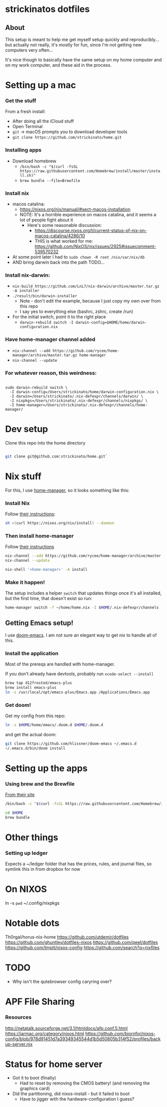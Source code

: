 # strickinatos dotfiles


## About

This setup is meant to help me get myself setup quickly and reproducibly... but actually not really, it's mostly for fun, since I'm not getting new computers very often...

It's nice though to basically have the same setup on my home computer and on my work computer, and these aid in the process.

# Setting up a mac

### Get the stuff
  From a fresh install:

  - After doing all the iCloud stuff
  - Open Terminal
  - `git` -> macOS prompts you to download developer tools
  - `git clone https://github.com/strickinato/home.git`

### Installing apps
  - Download homebrew
    - `/bin/bash -c "$(curl -fsSL https://raw.githubusercontent.com/Homebrew/install/master/install.sh)"`
    - `brew bundle --file=Brewfile`

### Install nix

  - macos catalina:
    - https://nixos.org/nix/manual/#sect-macos-installation
    - NOTE: It's a horrible experience on macos catalina, and it seems a lot of people fight about it
      - Here's some reasonable discussion:
        - https://discourse.nixos.org/t/current-status-of-nix-on-macos-catalina/4286/10
        - THIS is what worked for me: https://github.com/NixOS/nix/issues/2925#issuecomment-539570232
  - At some point later I had to `sudo chown -R root /nix/var/nix/db`
  - AND bring darwin back into the path TODO...

### Install nix-darwin:

  - `nix-build https://github.com/LnL7/nix-darwin/archive/master.tar.gz -A installer`
  - `./result/bin/darwin-installer`
    - Note - don't edit the example, because I just copy my own over from this repo
    - I say yes to everything else (bashrc, zshrc, create /run)
  - For the initial switch, point it to the right place
    - `darwin-rebuild switch -I darwin-config=$HOME/home/darwin-configuration.nix`
  
### Have home-manager channel added
  - `nix-channel --add https://github.com/rycee/home-manager/archive/master.tar.gz home-manager`
  - `nix-channel --update`

### For whatever reason, this weirdness:
```

sudo darwin-rebuild switch \
  -I darwin-config=/Users/strickinato/home/darwin-configuration.nix \
  -I darwin=/Users/strickinato/.nix-defexpr/channels/darwin/ \
  -I nixpkgs=/Users/strickinato/.nix-defexpr/channels/nixpkgs/ \
  -I home-manager=/Users/strickinato/.nix-defexpr/channels/home-manager/

```



# Dev setup

Clone this repo into the home directory

``` sh

git clone git@github.com:strickinato/home.git`

```
# Nix stuff

For this, I use [home-manager](https://github.com/rycee/home-manager/), so it looks something like this:

### Install Nix

Follow [their instructions](https://nixos.org/nix/manual/#ch-installing-binary):

``` sh
sh <(curl https://nixos.org/nix/install) --daemon
```

### Then install home-manager

Follow [their instructions](https://github.com/rycee/home-manager/#installation)

``` sh
nix-channel --add https://github.com/rycee/home-manager/archive/master.tar.gz home-manager
nix-channel --update

```

``` sh
nix-shell '<home-manager>' -A install
```

### Make it happen!

The setup includes a helper `switch` that updates things once it's all installed, but the first time, that doesn't exist so run:

``` sh
home-manager switch -f ~/home/home.nix -I $HOME/.nix-defexpr/channels
```

## Getting Emacs setup!

I use [doom-emacs](https://github.com/hlissner/doom-emacs). I am not sure an elegant way to get nix to handle all of this.

### Install the application

Most of the prereqs are handled with home-manager.

If you don't already have devtools, probably run `xcode-select --install`


```sh
brew tap d12frosted/emacs-plus
brew install emacs-plus
ln -s /usr/local/opt/emacs-plus/Emacs.app /Applications/Emacs.app
```

### Get doom!

Get my config from this repo:

```sh
ln -s $HOME/home/emacs/.doom.d $HOME/.doom.d

```

and get the actual doom:

``` sh
git clone https://github.com/hlissner/doom-emacs ~/.emacs.d
~/.emacs.d/bin/doom install
```

# Setting up the apps

### Using brew and the Brewfile

[From their site](https://brew.sh)

``` sh
/bin/bash -c "$(curl -fsSL https://raw.githubusercontent.com/Homebrew/install/master/install.sh)"

cd $HOME
brew bundle

```



# Other things
###  Setting up ledger

Expects a ~/ledger folder that has the prices, rules, and journal files, so symlink this in from dropbox for now


# On NIXOS

ln -s `pwd` ~/.config/nixpkgs


# Notable dots

Th0rgal/horus-nix-home
https://github.com/utdemir/dotfiles
https://github.com/ghuntley/dotfiles-nixos
https://github.com/peel/dotfiles
https://github.com/tmplt/nixos-config
https://github.com/search?q=nixfiles


# TODO
 * Why isn't the qutebrowser config caryring over?


# APF File Sharing

### Resources
http://netatalk.sourceforge.net/3.1/htmldocs/afp.conf.5.html
https://jarmac.org/category/nixos.html
https://github.com/bjornfor/nixos-config/blob/978d91451d7a39349345544d1b5d50805b314f52/profiles/backup-server.nix

# Status for home server
  - Got it to boot (finally)
    - Had to reset by removing the CMOS battery! (and removing the graphics card)
  - Did the partitioning, did nixos-install - but it failed to boot
    - Have to jigger with the hardware-configuration I guess?
